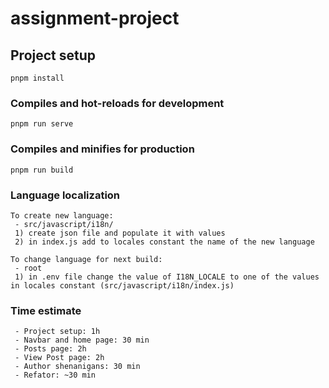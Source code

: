 # assignment-project

## Project setup
```
pnpm install
```

### Compiles and hot-reloads for development
```
pnpm run serve
```

### Compiles and minifies for production
```
pnpm run build
```

### Language localization
```
To create new language:
 - src/javascript/i18n/
 1) create json file and populate it with values
 2) in index.js add to locales constant the name of the new language

To change language for next build:
 - root
 1) in .env file change the value of I18N_LOCALE to one of the values in locales constant (src/javascript/i18n/index.js)
```

### Time estimate
```
 - Project setup: 1h
 - Navbar and home page: 30 min
 - Posts page: 2h
 - View Post page: 2h
 - Author shenanigans: 30 min
 - Refator: ~30 min
```